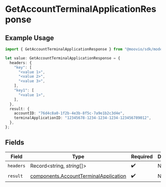 # GetAccountTerminalApplicationResponse

## Example Usage

```typescript
import { GetAccountTerminalApplicationResponse } from "@moovio/sdk/models/operations";

let value: GetAccountTerminalApplicationResponse = {
  headers: {
    "key": [
      "<value 1>",
      "<value 2>",
      "<value 3>",
    ],
    "key1": [
      "<value 1>",
    ],
  },
  result: {
    accountID: "76d4c8a0-1f2b-4e3b-8f5c-7a9e1b2c3d4e",
    terminalApplicationID: "12345678-1234-1234-1234-123456789012",
  },
};
```

## Fields

| Field                                                                                          | Type                                                                                           | Required                                                                                       | Description                                                                                    |
| ---------------------------------------------------------------------------------------------- | ---------------------------------------------------------------------------------------------- | ---------------------------------------------------------------------------------------------- | ---------------------------------------------------------------------------------------------- |
| `headers`                                                                                      | Record<string, *string*[]>                                                                     | :heavy_check_mark:                                                                             | N/A                                                                                            |
| `result`                                                                                       | [components.AccountTerminalApplication](../../models/components/accountterminalapplication.md) | :heavy_check_mark:                                                                             | N/A                                                                                            |